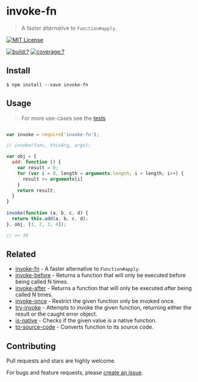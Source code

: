 # invoke-fn

> A faster alternative to `Function#apply`.

[![MIT License](https://img.shields.io/badge/license-MIT_License-green.svg?style=flat-square)](https://github.com/gearcase/invoke-fn/blob/master/LICENSE)

[![build:?](https://img.shields.io/travis/gearcase/invoke-fn/master.svg?style=flat-square)](https://travis-ci.org/gearcase/invoke-fn)
[![coverage:?](https://img.shields.io/coveralls/gearcase/invoke-fn/master.svg?style=flat-square)](https://coveralls.io/github/gearcase/invoke-fn)



## Install

```
$ npm install --save invoke-fn 
```



## Usage

> For more use-cases see the [tests](https://github.com/gearcase/invoke-fn/blob/master/test/spec/index.js)

```js

var invoke = require('invoke-fn');

// invoke(func, thisArg, args);

var obj = {
  add: function () {
    var result = 0;
    for (var i = 0, length = arguments.length; i < length; i++) {
      result += arguments[i]
    }
    return result;
  }
}
    
invoke(function (a, b, c, d) {
  return this.add(a, b, c, d);
}, obj, [1, 2, 3, 4]);

// => 10
```

## Related

- [invoke-fn](https://github.com/gearcase/invoke-fn) - A faster alternative to `Function#apply`.
- [invoke-before](https://github.com/gearcase/invoke-before) - Returns a function that will only be executed before being called N times.
- [invoke-after](https://github.com/gearcase/invoke-after) - Returns a function that will only be executed after being called N times.
- [invoke-once](https://github.com/gearcase/invoke-once) - Restrict the given function only be invoked once.
- [try-invoke](https://github.com/gearcase/try-invoke) - Attempts to invoke the given function, returning either the result or the caught error object.
- [is-native](https://github.com/gearcase/is-native) - Checks if the given value is a native function.
- [to-source-code](https://github.com/gearcase/to-source-code.git) - Converts function to its source code.


## Contributing

Pull requests and stars are highly welcome.

For bugs and feature requests, please [create an issue](https://github.com/gearcase/invoke-fn/issues/new).
